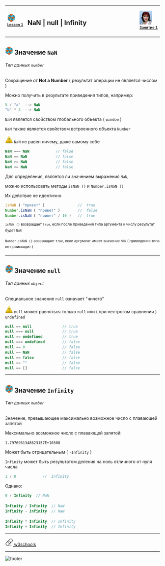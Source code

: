 [footer]: https://github.com/garevna/js-course/raw/master/images/a-level-ico.png?raw=true
[me40]: https://raw.githubusercontent.com/garevna/a-level-js-lessons/master/ico/myPhoto-40.png "Ⓒ Irina Fylyppova ( garevna ) 2019"
[ico20]: https://raw.githubusercontent.com/garevna/a-level-js-lessons/master/ico/a-level-20.png
[ico25]: https://raw.githubusercontent.com/garevna/a-level-js-lessons/master/ico/a-level-25.png
[hw-30]: https://raw.githubusercontent.com/garevna/a-level-js-lessons/master/ico/briefcase-30.png
[cap-30]: https://raw.githubusercontent.com/garevna/a-level-js-lessons/master/ico/coffee-30.png
[warn-25]: https://raw.githubusercontent.com/garevna/a-level-js-lessons/master/ico/warning-25.png
[link-25]: https://raw.githubusercontent.com/garevna/a-level-js-lessons/master/ico/link-25.png
[err-20]: https://raw.githubusercontent.com/garevna/a-level-js-lessons/master/ico/no_entry-20.png
[err-25]: https://raw.githubusercontent.com/garevna/a-level-js-lessons/master/ico/no_entry-25.png
[err-30]: https://raw.githubusercontent.com/garevna/a-level-js-lessons/master/ico/no_entry-30.png


<table><tr><td width="50">

![ico25] <br/><sup>[**Lesson&nbsp;1**](../lessons/lesson-01.md)</sup>
  </td>
  <td width="800"><h2>NaN | null | Infinity</h2></td>
  <td>

  ![me40] <br/><sup>[**Занятие&nbsp;1**](../lessons/lesson-01.md)</sup></td>
</tr></table>


## ![ico25] Значение `NaN`

###### Тип данных  `number`

Сокращение от **Not a Number** ( результат операции не является числом )

Можно получить в результате приведения типов, например:

```javascript
5 / "a"  --> NaN
"b" * 3  --> NaN
```

`NaN` является свойством глобального объекта ( `window` )

`NaN` также является свойством встроенного объекта  `Number`

![warn-25] `NaN` не равен ничему, даже самому себе

```javascript
NaN === NaN            // false
NaN == NaN             // false
NaN >= NaN             // false
NaN <= NaN             // false
```

Для определения, является ли значением выражения `NaN`,

можно использовать методы   `isNaN ()`  и  `Number.isNaN ()`

Их действие не идентично

```javascript
isNaN ( "привет" )               //  true
Number.isNaN ( "привет" )        //  false
Number.isNaN ( "привет" / 10 )   //  true
```

<sup>`isNaN ()`  возвращает `true`, если после приведения типа аргумента к числу результат будет  `NaN`</sup>

<sup>`Number.isNaN ()`  возвращает `true`, если аргумент имеет значение  `NaN`  ( приведения типа не происходит )</sup>

_____________________________________________________________

## ![ico25] Значение `null`

###### Тип данных  `object`

Специальное значение `null` означает "ничего"

![warn-25] `null` может равняться только `null` или ( при нестрогом сравнении ) `undefined`

```javascript      
null == null              // true
null === null             // true
null == undefined         // true
null === undefined        // false
null == 0                 // false
null == NaN               // false
null == false             // false
null == ""                // false
null == []                // false
```

_____________________________________________________________

## ![ico25] Значение `Infinity`

###### Тип данных  `number`

Значение, превышающее максимально возможное число с плавающей  запятой

Максимально возможное число с плавающей  запятой:

`1.7976931348623157E+10308`

Может быть отрицательным ( `-Infinity` )

`Infinity` может быть результатом деления на ноль отличного от нуля числа

```javascript
1 / 0            //  Infinity
```

Однако:

```javascript
0 / Infinity  // NaN

Infinity / Infinity  // NaN
Infinity - Infinity  // NaN

Infinity * Infinity  // Infinity
Infinity + Infinity  // Infinity
```

______________________________________________________________

[![link-25] w3schools](https://www.w3schools.com/jsref/jsref_infinity.asp)

________________________________________________________

![footer]
